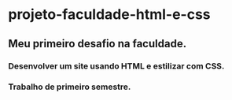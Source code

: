 # projeto-faculdade-html-e-css

## Meu primeiro desafio na faculdade.

### Desenvolver um site usando HTML e estilizar com CSS.

### Trabalho de primeiro semestre.